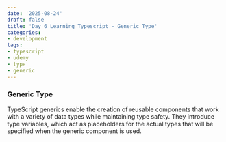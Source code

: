 ```yaml
---
date: '2025-08-24'
draft: false
title: 'Day 6 Learning Typescript - Generic Type'
categories:
- development
tags:
- typescript
- udemy
- type
- generic
---
```


### Generic Type
TypeScript generics enable the creation of reusable components that work with a variety of data types while maintaining type safety. They introduce type variables, which act as placeholders for the actual types that will be specified when the generic component is used.
